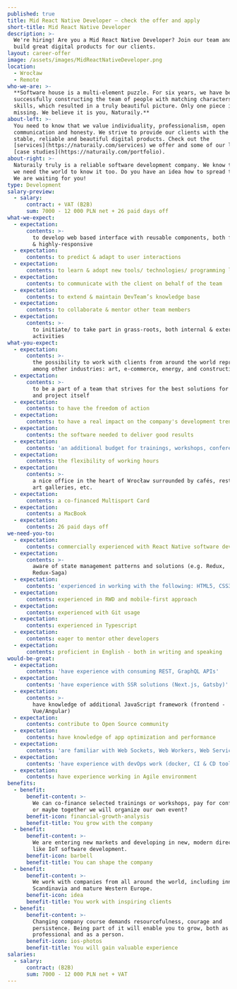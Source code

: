 ```yaml
---
published: true
title: Mid React Native Developer – check the offer and apply
short-title: Mid React Native Developer
description: >-
  We're hiring! Are you a Mid React Native Developer? Join our team and help us
  build great digital products for our clients.
layout: career-offer
image: /assets/images/MidReactNativeDeveloper.png
location:
  - Wrocław
  - Remote
who-we-are: >-
  **Software house is a multi-element puzzle. For six years, we have been
  successfully constructing the team of people with matching characters and
  skills, which resulted in a truly beautiful picture. Only one piece is
  missing. We believe it is you, Naturaily.**
about-left: >-
  You need to know that we value individuality, professionalism, open
  communication and honesty. We strive to provide our clients with the best,
  stable, reliable and beautiful digital products. Check out the
  [services](https://naturaily.com/services) we offer and some of our latest
  [case studies](https://naturaily.com/portfolio).
about-right: >-
  Naturaily truly is a reliable software development company. We know that, and
  we need the world to know it too. Do you have an idea how to spread the word?
  We are waiting for you!
type: Development
salary-preview:
  - salary:
      contract: + VAT (B2B)
      sum: 7000 - 12 000 PLN net + 26 paid days off
what-we-expect:
  - expectation:
      contents: >-
        to develop web based interface with reusable components, both functional
        & highly-responsive
  - expectation:
      contents: to predict & adapt to user interactions
  - expectation:
      contents: to learn & adopt new tools/ technologies/ programming languages
  - expectation:
      contents: to communicate with the client on behalf of the team
  - expectation:
      contents: to extend & maintain DevTeam’s knowledge base
  - expectation:
      contents: to collaborate & mentor other team members
  - expectation:
      contents: >-
        to initiate/ to take part in grass-roots, both internal & external
        activities
what-you-expect:
  - expectation:
      contents: >-
        the possibility to work with clients from around the world representing,
        among other industries: art, e-commerce, energy, and construction
  - expectation:
      contents: >-
        to be a part of a team that strives for the best solutions for client
        and project itself
  - expectation:
      contents: to have the freedom of action
  - expectation:
      contents: to have a real impact on the company's development trends
  - expectation:
      contents: the software needed to deliver good results
  - expectation:
      contents: 'an additional budget for trainings, workshops, conferences, etc.'
  - expectation:
      contents: the flexibility of working hours
  - expectation:
      contents: >-
        a nice office in the heart of Wrocław surrounded by cafés, restaurants,
        art galleries, etc.
  - expectation:
      contents: a co-financed Multisport Card
  - expectation:
      contents: a MacBook
  - expectation:
      contents: 26 paid days off
we-need-you-to:
  - expectation:
      contents: commercially experienced with React Native software development
  - expectation:
      contents: >-
        aware of state management patterns and solutions (e.g. Redux,
        Redux-Saga)
  - expectation:
      contents: 'experienced in working with the following: HTML5, CSS3, Webpack'
  - expectation:
      contents: experienced in RWD and mobile-first approach
  - expectation:
      contents: experienced with Git usage
  - expectation:
      contents: experienced in Typescript
  - expectation:
      contents: eager to mentor other developers
  - expectation:
      contents: proficient in English - both in writing and speaking
would-be-great:
  - expectation:
      contents: 'have experience with consuming REST, GraphQL APIs'
  - expectation:
      contents: 'have experience with SSR solutions (Next.js, Gatsby)'
  - expectation:
      contents: >-
        have knowledge of additional JavaScript framework (frontend -
        Vue/Angular)
  - expectation:
      contents: contribute to Open Source community
  - expectation:
      contents: have knowledge of app optimization and performance
  - expectation:
      contents: 'are familiar with Web Sockets, Web Workers, Web Services, PWA'
  - expectation:
      contents: 'have experience with devOps work (docker, CI & CD tools)'
  - expectation:
      contents: have experience working in Agile environment
benefits:
  - benefit:
      benefit-content: >-
        We can co-finance selected trainings or workshops, pay for conferences,
        or maybe together we will organize our own event?
      benefit-icon: financial-growth-analysis
      benefit-title: You grow with the company
  - benefit:
      benefit-content: >-
        We are entering new markets and developing in new, modern directions,
        like IoT software development.
      benefit-icon: barbell
      benefit-title: You can shape the company
  - benefit:
      benefit-content: >-
        We work with companies from all around the world, including innovative
        Scandinavia and mature Western Europe.
      benefit-icon: idea
      benefit-title: You work with inspiring clients
  - benefit:
      benefit-content: >-
        Changing company course demands resourcefulness, courage and
        persistence. Being part of it will enable you to grow, both as a
        professional and as a person.
      benefit-icon: ios-photos
      benefit-title: You will gain valuable experience
salaries:
  - salary:
      contract: (B2B)
      sum: 7000 - 12 000 PLN net + VAT
---
```


